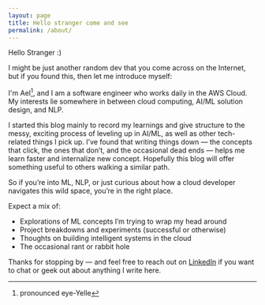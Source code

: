 ```yaml
---
layout: page
title: Hello stranger come and see
permalink: /about/
---
```


Hello Stranger :)

I might be just another random dev that you come across on the Internet, but if you found this, then let me introduce myself: 

I'm Ael[^1], and I am a software engineer who works daily in the AWS Cloud. My interests lie somewhere in between cloud computing, AI/ML solution design, and NLP. 

I started this blog mainly to record my learnings and give structure to the messy, exciting process of leveling up in AI/ML, as well as other tech-related things I pick up. I’ve found that writing things down — the concepts that click, the ones that don’t, and the occasional dead ends — helps me learn faster and internalize new concept. Hopefully this blog will offer something useful to others walking a similar path.

So if you’re into ML, NLP, or just curious about how a cloud developer navigates this wild space, you’re in the right place.

Expect a mix of:
- Explorations of ML concepts I’m trying to wrap my head around
- Project breakdowns and experiments (successful or otherwise)
- Thoughts on building intelligent systems in the cloud
- The occasional rant or rabbit hole


Thanks for stopping by — and feel free to reach out on [LinkedIn](https://www.linkedin.com/in/aellee/) if you want to chat or geek out about anything I write here.


[^1]: pronounced eye-Yelle
